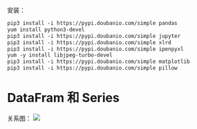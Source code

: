 

安装：

```xml
pip3 install -i https://pypi.doubanio.com/simple pandas
yum install python3-devel
pip3 install -i https://pypi.doubanio.com/simple jupyter
pip3 install -i https://pypi.doubanio.com/simple xlrd
pip3 install -i https://pypi.doubanio.com/simple ipenpyxl
yum -y install libjpeg-turbo-devel
pip3 install -i https://pypi.doubanio.com/simple matplotlib
pip3 install -i https://pypi.doubanio.com/simple pillow
```


# DataFram 和 Series
关系图：
![](https://coachhe-1305181419.cos.ap-guangzhou.myqcloud.com/%E7%A8%8B%E5%BA%8F%E5%91%98/%E5%B7%A5%E5%85%B7/git/20220103233047.png)


